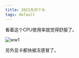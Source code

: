 ```yaml
---
title: 2021先开个头
tags: default
---
```


看着这个CPU使用率就觉得舒服了。


![ww1](https://raw.githubusercontent.com/pzweuj/pzweuj.github.io/master/downloads/images/CPU-1.jpg)

另外显卡都快被冻感冒了。